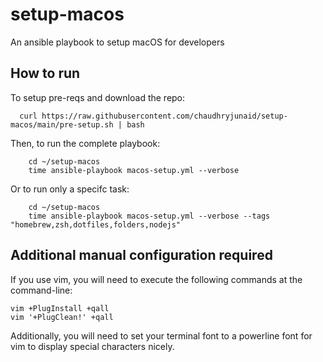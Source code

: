 # setup-macos
An ansible playbook to setup macOS for developers

## How to run
To setup pre-reqs and download the repo:
```
  curl https://raw.githubusercontent.com/chaudhryjunaid/setup-macos/main/pre-setup.sh | bash
```

Then, to run the complete playbook:
```
    cd ~/setup-macos
    time ansible-playbook macos-setup.yml --verbose
```

Or to run only a specifc task:
```
    cd ~/setup-macos
    time ansible-playbook macos-setup.yml --verbose --tags "homebrew,zsh,dotfiles,folders,nodejs"
```
## Additional manual configuration required
If you use vim, you will need to execute the following commands at the command-line:
```
vim +PlugInstall +qall
vim '+PlugClean!' +qall
```
Additionally, you will need to set your terminal font to a powerline font for vim to display special characters nicely.
